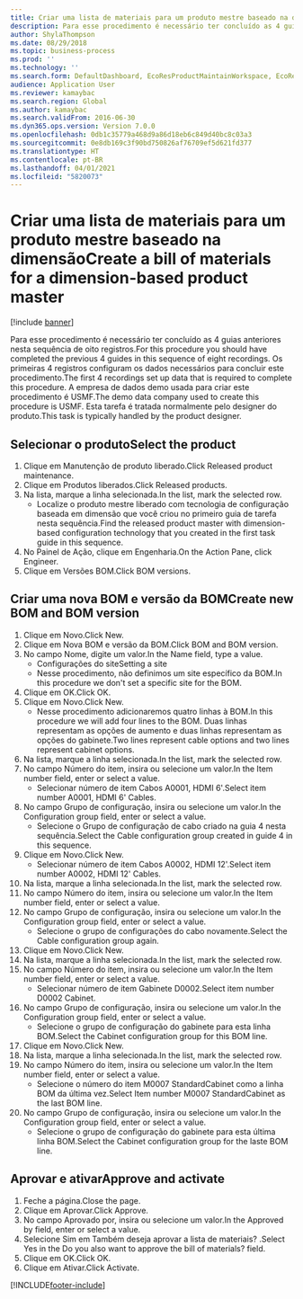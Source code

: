 ```yaml
---
title: Criar uma lista de materiais para um produto mestre baseado na dimensão
description: Para esse procedimento é necessário ter concluído as 4 guias anteriores nesta sequência de oito registros.
author: ShylaThompson
ms.date: 08/29/2018
ms.topic: business-process
ms.prod: ''
ms.technology: ''
ms.search.form: DefaultDashboard, EcoResProductMaintainWorkspace, EcoResProductOpenCasesFormPart, EcoResProductDetailsExtended, BOMConsistOf, BOMTable, InventItemIdLookupSimple, HcmWorkerLookUp
audience: Application User
ms.reviewer: kamaybac
ms.search.region: Global
ms.author: kamaybac
ms.search.validFrom: 2016-06-30
ms.dyn365.ops.version: Version 7.0.0
ms.openlocfilehash: 0db1c35779a468d9a86d18eb6c849d40bc8c03a3
ms.sourcegitcommit: 0e8db169c3f90bd750826af76709ef5d621fd377
ms.translationtype: HT
ms.contentlocale: pt-BR
ms.lasthandoff: 04/01/2021
ms.locfileid: "5820073"
---
```

# <a name="create-a-bill-of-materials-for-a-dimension-based-product-master"></a><span data-ttu-id="25bf9-103">Criar uma lista de materiais para um produto mestre baseado na dimensão</span><span class="sxs-lookup"><span data-stu-id="25bf9-103">Create a bill of materials for a dimension-based product master</span></span>

[!include [banner](../../includes/banner.md)]

<span data-ttu-id="25bf9-104">Para esse procedimento é necessário ter concluído as 4 guias anteriores nesta sequência de oito registros.</span><span class="sxs-lookup"><span data-stu-id="25bf9-104">For this procedure you should have completed the previous 4 guides in this sequence of eight recordings.</span></span> <span data-ttu-id="25bf9-105">Os primeiras 4 registros configuram os dados necessários para concluir este procedimento.</span><span class="sxs-lookup"><span data-stu-id="25bf9-105">The first 4 recordings set up data that is required to complete this procedure.</span></span> <span data-ttu-id="25bf9-106">A empresa de dados demo usada para criar este procedimento é USMF.</span><span class="sxs-lookup"><span data-stu-id="25bf9-106">The demo data company used to create this procedure is USMF.</span></span> <span data-ttu-id="25bf9-107">Esta tarefa é tratada normalmente pelo designer do produto.</span><span class="sxs-lookup"><span data-stu-id="25bf9-107">This task is typically handled by the product designer.</span></span>


## <a name="select-the-product"></a><span data-ttu-id="25bf9-108">Selecionar o produto</span><span class="sxs-lookup"><span data-stu-id="25bf9-108">Select the product</span></span>
1. <span data-ttu-id="25bf9-109">Clique em Manutenção de produto liberado.</span><span class="sxs-lookup"><span data-stu-id="25bf9-109">Click Released product maintenance.</span></span>
2. <span data-ttu-id="25bf9-110">Clique em Produtos liberados.</span><span class="sxs-lookup"><span data-stu-id="25bf9-110">Click Released products.</span></span>
3. <span data-ttu-id="25bf9-111">Na lista, marque a linha selecionada.</span><span class="sxs-lookup"><span data-stu-id="25bf9-111">In the list, mark the selected row.</span></span>
    * <span data-ttu-id="25bf9-112">Localize o produto mestre liberado com tecnologia de configuração baseada em dimensão que você criou no primeiro guia de tarefa nesta sequência.</span><span class="sxs-lookup"><span data-stu-id="25bf9-112">Find the released product master with dimension-based configuration technology that you created in the first task guide in this sequence.</span></span>  
4. <span data-ttu-id="25bf9-113">No Painel de Ação, clique em Engenharia.</span><span class="sxs-lookup"><span data-stu-id="25bf9-113">On the Action Pane, click Engineer.</span></span>
5. <span data-ttu-id="25bf9-114">Clique em Versões BOM.</span><span class="sxs-lookup"><span data-stu-id="25bf9-114">Click BOM versions.</span></span>

## <a name="create-new-bom-and-bom-version"></a><span data-ttu-id="25bf9-115">Criar uma nova BOM e versão da BOM</span><span class="sxs-lookup"><span data-stu-id="25bf9-115">Create new BOM and BOM version</span></span>
1. <span data-ttu-id="25bf9-116">Clique em Novo.</span><span class="sxs-lookup"><span data-stu-id="25bf9-116">Click New.</span></span>
2. <span data-ttu-id="25bf9-117">Clique em Nova BOM e versão da BOM.</span><span class="sxs-lookup"><span data-stu-id="25bf9-117">Click BOM and BOM version.</span></span>
3. <span data-ttu-id="25bf9-118">No campo Nome, digite um valor.</span><span class="sxs-lookup"><span data-stu-id="25bf9-118">In the Name field, type a value.</span></span>
    * <span data-ttu-id="25bf9-119">Configurações do site</span><span class="sxs-lookup"><span data-stu-id="25bf9-119">Setting a site</span></span>  
    * <span data-ttu-id="25bf9-120">Nesse procedimento, não definimos um site específico da BOM.</span><span class="sxs-lookup"><span data-stu-id="25bf9-120">In this procedure we don't set a specific site for the BOM.</span></span>  
4. <span data-ttu-id="25bf9-121">Clique em OK.</span><span class="sxs-lookup"><span data-stu-id="25bf9-121">Click OK.</span></span>
5. <span data-ttu-id="25bf9-122">Clique em Novo.</span><span class="sxs-lookup"><span data-stu-id="25bf9-122">Click New.</span></span>
    * <span data-ttu-id="25bf9-123">Nesse procedimento adicionaremos quatro linhas à BOM.</span><span class="sxs-lookup"><span data-stu-id="25bf9-123">In this procedure we will add four lines to the BOM.</span></span> <span data-ttu-id="25bf9-124">Duas linhas representam as opções de aumento e duas linhas representam as opções do gabinete.</span><span class="sxs-lookup"><span data-stu-id="25bf9-124">Two lines represent cable options and two lines represent cabinet options.</span></span>  
6. <span data-ttu-id="25bf9-125">Na lista, marque a linha selecionada.</span><span class="sxs-lookup"><span data-stu-id="25bf9-125">In the list, mark the selected row.</span></span>
7. <span data-ttu-id="25bf9-126">No campo Número do item, insira ou selecione um valor.</span><span class="sxs-lookup"><span data-stu-id="25bf9-126">In the Item number field, enter or select a value.</span></span>
    * <span data-ttu-id="25bf9-127">Selecionar número de item Cabos A0001, HDMI 6'.</span><span class="sxs-lookup"><span data-stu-id="25bf9-127">Select item number A0001, HDMI 6' Cables.</span></span>  
8. <span data-ttu-id="25bf9-128">No campo Grupo de configuração, insira ou selecione um valor.</span><span class="sxs-lookup"><span data-stu-id="25bf9-128">In the Configuration group field, enter or select a value.</span></span>
    * <span data-ttu-id="25bf9-129">Selecione o Grupo de configuração de cabo criado na guia 4 nesta sequência.</span><span class="sxs-lookup"><span data-stu-id="25bf9-129">Select the Cable configuration group created in guide 4 in this sequence.</span></span>  
9. <span data-ttu-id="25bf9-130">Clique em Novo.</span><span class="sxs-lookup"><span data-stu-id="25bf9-130">Click New.</span></span>
    * <span data-ttu-id="25bf9-131">Selecionar número de item Cabos A0002, HDMI 12'.</span><span class="sxs-lookup"><span data-stu-id="25bf9-131">Select item number A0002, HDMI 12' Cables.</span></span>  
10. <span data-ttu-id="25bf9-132">Na lista, marque a linha selecionada.</span><span class="sxs-lookup"><span data-stu-id="25bf9-132">In the list, mark the selected row.</span></span>
11. <span data-ttu-id="25bf9-133">No campo Número do item, insira ou selecione um valor.</span><span class="sxs-lookup"><span data-stu-id="25bf9-133">In the Item number field, enter or select a value.</span></span>
12. <span data-ttu-id="25bf9-134">No campo Grupo de configuração, insira ou selecione um valor.</span><span class="sxs-lookup"><span data-stu-id="25bf9-134">In the Configuration group field, enter or select a value.</span></span>
    * <span data-ttu-id="25bf9-135">Selecione o grupo de configurações do cabo novamente.</span><span class="sxs-lookup"><span data-stu-id="25bf9-135">Select the Cable configuration group again.</span></span>  
13. <span data-ttu-id="25bf9-136">Clique em Novo.</span><span class="sxs-lookup"><span data-stu-id="25bf9-136">Click New.</span></span>
14. <span data-ttu-id="25bf9-137">Na lista, marque a linha selecionada.</span><span class="sxs-lookup"><span data-stu-id="25bf9-137">In the list, mark the selected row.</span></span>
15. <span data-ttu-id="25bf9-138">No campo Número do item, insira ou selecione um valor.</span><span class="sxs-lookup"><span data-stu-id="25bf9-138">In the Item number field, enter or select a value.</span></span>
    * <span data-ttu-id="25bf9-139">Selecionar número de item Gabinete D0002.</span><span class="sxs-lookup"><span data-stu-id="25bf9-139">Select item number D0002 Cabinet.</span></span>  
16. <span data-ttu-id="25bf9-140">No campo Grupo de configuração, insira ou selecione um valor.</span><span class="sxs-lookup"><span data-stu-id="25bf9-140">In the Configuration group field, enter or select a value.</span></span>
    * <span data-ttu-id="25bf9-141">Selecione o grupo de configuração do gabinete para esta linha BOM.</span><span class="sxs-lookup"><span data-stu-id="25bf9-141">Select the Cabinet configuration group for this BOM line.</span></span>  
17. <span data-ttu-id="25bf9-142">Clique em Novo.</span><span class="sxs-lookup"><span data-stu-id="25bf9-142">Click New.</span></span>
18. <span data-ttu-id="25bf9-143">Na lista, marque a linha selecionada.</span><span class="sxs-lookup"><span data-stu-id="25bf9-143">In the list, mark the selected row.</span></span>
19. <span data-ttu-id="25bf9-144">No campo Número do item, insira ou selecione um valor.</span><span class="sxs-lookup"><span data-stu-id="25bf9-144">In the Item number field, enter or select a value.</span></span>
    * <span data-ttu-id="25bf9-145">Selecione o número do item M0007 StandardCabinet como a linha BOM da última vez.</span><span class="sxs-lookup"><span data-stu-id="25bf9-145">Select Item number M0007 StandardCabinet as the last BOM line.</span></span>  
20. <span data-ttu-id="25bf9-146">No campo Grupo de configuração, insira ou selecione um valor.</span><span class="sxs-lookup"><span data-stu-id="25bf9-146">In the Configuration group field, enter or select a value.</span></span>
    * <span data-ttu-id="25bf9-147">Selecione o grupo de configuração do gabinete para esta última linha BOM.</span><span class="sxs-lookup"><span data-stu-id="25bf9-147">Select the Cabinet configuration group for the laste BOM line.</span></span>  

## <a name="approve-and-activate"></a><span data-ttu-id="25bf9-148">Aprovar e ativar</span><span class="sxs-lookup"><span data-stu-id="25bf9-148">Approve and activate</span></span>
1. <span data-ttu-id="25bf9-149">Feche a página.</span><span class="sxs-lookup"><span data-stu-id="25bf9-149">Close the page.</span></span>
2. <span data-ttu-id="25bf9-150">Clique em Aprovar.</span><span class="sxs-lookup"><span data-stu-id="25bf9-150">Click Approve.</span></span>
3. <span data-ttu-id="25bf9-151">No campo Aprovado por, insira ou selecione um valor.</span><span class="sxs-lookup"><span data-stu-id="25bf9-151">In the Approved by field, enter or select a value.</span></span>
4. <span data-ttu-id="25bf9-152">Selecione Sim em Também deseja aprovar a lista de materiais? .</span><span class="sxs-lookup"><span data-stu-id="25bf9-152">Select Yes in the Do you also want to approve the bill of materials? field.</span></span>
5. <span data-ttu-id="25bf9-153">Clique em OK.</span><span class="sxs-lookup"><span data-stu-id="25bf9-153">Click OK.</span></span>
6. <span data-ttu-id="25bf9-154">Clique em Ativar.</span><span class="sxs-lookup"><span data-stu-id="25bf9-154">Click Activate.</span></span>



[!INCLUDE[footer-include](../../../includes/footer-banner.md)]